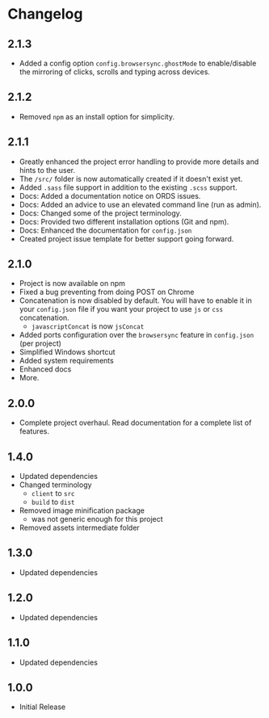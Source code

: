 # Changelog
## 2.1.3
- Added a config option `config.browsersync.ghostMode` to enable/disable the mirroring of clicks, scrolls and typing across devices.

## 2.1.2
- Removed `npm` as an install option for simplicity.

## 2.1.1
- Greatly enhanced the project error handling to provide more details and hints to the user.
- The `/src/` folder is now automatically created if it doesn't exist yet.
- Added `.sass` file support in addition to the existing `.scss` support.
- Docs: Added a documentation notice on ORDS issues.
- Docs: Added an advice to use an elevated command line (run as admin).
- Docs: Changed some of the project terminology.
- Docs: Provided two different installation options (Git and npm).
- Docs: Enhanced the documentation for `config.json`
- Created project issue template for better support going forward.

## 2.1.0
- Project is now available on npm
- Fixed a bug preventing from doing POST on Chrome
- Concatenation is now disabled by default. You will have to enable it in your `config.json` file if you want your project to use `js` or `css` concatenation.
    - `javascriptConcat` is now `jsConcat`
- Added ports configuration over the `browsersync` feature in `config.json` (per project)
- Simplified Windows shortcut
- Added system requirements
- Enhanced docs
- More.

## 2.0.0
- Complete project overhaul. Read documentation for a complete list of features.

## 1.4.0
- Updated dependencies
- Changed terminology
    - `client` to `src`
    - `build` to `dist`
- Removed image minification package
    - was not generic enough for this project
- Removed assets intermediate folder

## 1.3.0
- Updated dependencies

## 1.2.0
- Updated dependencies

## 1.1.0
- Updated dependencies

## 1.0.0
- Initial Release
